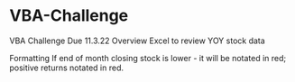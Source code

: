 # VBA-Challenge
VBA Challenge Due 11.3.22
Overview
  Excel to review YOY stock data 
  
 Formatting
  If end of month closing stock is lower - it will be notated in red; positive returns notated in red.
